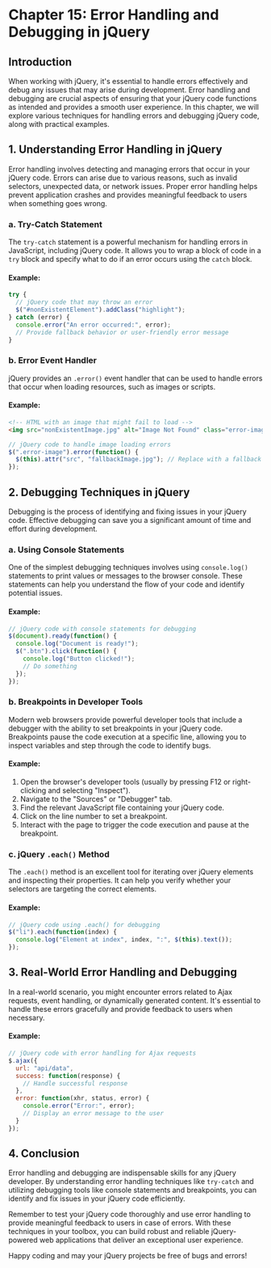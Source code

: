# Chapter 15: Error Handling and Debugging in jQuery

## Introduction

When working with jQuery, it's essential to handle errors effectively and debug any issues that may arise during development. Error handling and debugging are crucial aspects of ensuring that your jQuery code functions as intended and provides a smooth user experience. In this chapter, we will explore various techniques for handling errors and debugging jQuery code, along with practical examples.

## 1. Understanding Error Handling in jQuery

Error handling involves detecting and managing errors that occur in your jQuery code. Errors can arise due to various reasons, such as invalid selectors, unexpected data, or network issues. Proper error handling helps prevent application crashes and provides meaningful feedback to users when something goes wrong.

### a. Try-Catch Statement

The `try-catch` statement is a powerful mechanism for handling errors in JavaScript, including jQuery code. It allows you to wrap a block of code in a `try` block and specify what to do if an error occurs using the `catch` block.

#### Example:

```javascript
try {
  // jQuery code that may throw an error
  $("#nonExistentElement").addClass("highlight");
} catch (error) {
  console.error("An error occurred:", error);
  // Provide fallback behavior or user-friendly error message
}
```

### b. Error Event Handler

jQuery provides an `.error()` event handler that can be used to handle errors that occur when loading resources, such as images or scripts.

#### Example:

```html
<!-- HTML with an image that might fail to load -->
<img src="nonExistentImage.jpg" alt="Image Not Found" class="error-image">
```

```javascript
// jQuery code to handle image loading errors
$(".error-image").error(function() {
  $(this).attr("src", "fallbackImage.jpg"); // Replace with a fallback image
});
```

## 2. Debugging Techniques in jQuery

Debugging is the process of identifying and fixing issues in your jQuery code. Effective debugging can save you a significant amount of time and effort during development.

### a. Using Console Statements

One of the simplest debugging techniques involves using `console.log()` statements to print values or messages to the browser console. These statements can help you understand the flow of your code and identify potential issues.

#### Example:

```javascript
// jQuery code with console statements for debugging
$(document).ready(function() {
  console.log("Document is ready!");
  $(".btn").click(function() {
    console.log("Button clicked!");
    // Do something
  });
});
```

### b. Breakpoints in Developer Tools

Modern web browsers provide powerful developer tools that include a debugger with the ability to set breakpoints in your jQuery code. Breakpoints pause the code execution at a specific line, allowing you to inspect variables and step through the code to identify bugs.

#### Example:

1. Open the browser's developer tools (usually by pressing F12 or right-clicking and selecting "Inspect").
2. Navigate to the "Sources" or "Debugger" tab.
3. Find the relevant JavaScript file containing your jQuery code.
4. Click on the line number to set a breakpoint.
5. Interact with the page to trigger the code execution and pause at the breakpoint.

### c. jQuery `.each()` Method

The `.each()` method is an excellent tool for iterating over jQuery elements and inspecting their properties. It can help you verify whether your selectors are targeting the correct elements.

#### Example:

```javascript
// jQuery code using .each() for debugging
$("li").each(function(index) {
  console.log("Element at index", index, ":", $(this).text());
});
```

## 3. Real-World Error Handling and Debugging

In a real-world scenario, you might encounter errors related to Ajax requests, event handling, or dynamically generated content. It's essential to handle these errors gracefully and provide feedback to users when necessary.

#### Example:

```javascript
// jQuery code with error handling for Ajax requests
$.ajax({
  url: "api/data",
  success: function(response) {
    // Handle successful response
  },
  error: function(xhr, status, error) {
    console.error("Error:", error);
    // Display an error message to the user
  }
});
```

## 4. Conclusion

Error handling and debugging are indispensable skills for any jQuery developer. By understanding error handling techniques like `try-catch` and utilizing debugging tools like console statements and breakpoints, you can identify and fix issues in your jQuery code efficiently.

Remember to test your jQuery code thoroughly and use error handling to provide meaningful feedback to users in case of errors. With these techniques in your toolbox, you can build robust and reliable jQuery-powered web applications that deliver an exceptional user experience.

Happy coding and may your jQuery projects be free of bugs and errors!